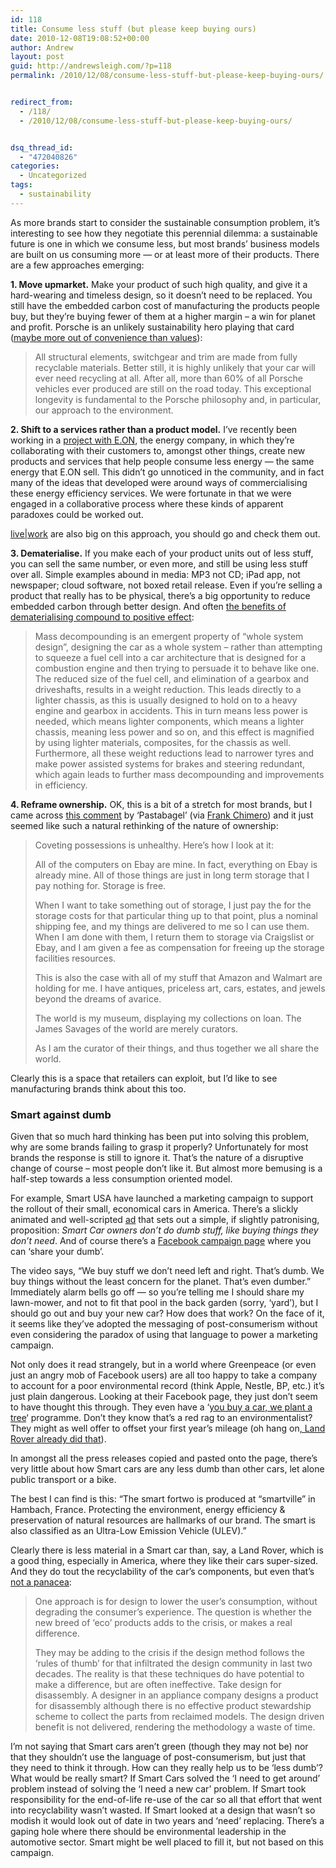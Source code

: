 ```yaml
---
id: 118
title: Consume less stuff (but please keep buying ours)
date: 2010-12-08T19:08:52+00:00
author: Andrew
layout: post
guid: http://andrewsleigh.com/?p=118
permalink: /2010/12/08/consume-less-stuff-but-please-keep-buying-ours/


redirect_from:
  - /118/
  - /2010/12/08/consume-less-stuff-but-please-keep-buying-ours/


dsq_thread_id:
  - "472040826"
categories:
  - Uncategorized
tags:
  - sustainability
---
```

As more brands start to consider the sustainable consumption problem, it&#8217;s interesting to see how they negotiate this perennial dilemma: a sustainable future is one in which we consume less, but most brands&#8217; business models are built on us consuming more — or at least more of their products. <!--more-->There are a few approaches emerging:

**1. Move upmarket.** Make your product of such high quality, and give it a hard-wearing and timeless design, so it doesn&#8217;t need to be replaced. You still have the embedded carbon cost of manufacturing the products people buy, but they&#8217;re buying fewer of them at a higher margin &#8211; a win for planet and profit. Porsche is an unlikely sustainability hero playing that card ([maybe more out of convenience than values](http://noisydecentgraphics.typepad.com/design/2007/02/is_this_a_susta.html)):

> All structural elements, switchgear and trim are made from fully recyclable materials. Better still, it is highly unlikely that your car will ever need recycling at all. After all, more than 60% of all Porsche vehicles ever produced are still on the road today. This exceptional longevity is fundamental to the Porsche philosophy and, in particular, our approach to the environment.

**2. Shift to a services rather than a product model.** I&#8217;ve recently been working in a [project with E.ON](http://www.100open.com/innovate-now/power-to-the-people/), the energy company, in which they&#8217;re collaborating with their customers to, amongst other things, create new products and services that help people consume less energy — the same energy that E.ON sell. This didn&#8217;t go unnoticed in the community, and in fact many of the ideas that developed were around ways of commercialising these energy efficiency services. We were fortunate in that we were engaged in a collaborative process where these kinds of apparent paradoxes could be worked out. 

[live|work](http://www.livework.co.uk/articles/the-big-rethink) are also big on this approach, you should go and check them out.

**3. Dematerialise.** If you make each of your product units out of less stuff, you can sell the same number, or even more, and still be using less stuff over all. Simple examples abound in media: MP3 not CD; iPad app, not newspaper; cloud software, not boxed retail release. Even if you&#8217;re selling a product that really has to be physical, there&#8217;s a big opportunity to reduce embedded carbon through better design. And often [the benefits of dematerialising compound to positive effect](http://www.riversimple.com/Content.aspx?type=7&mode=menu&key=81828aaa-d6cc-4690-8bea-3cbb98f55d34): 

> Mass decompounding is an emergent property of “whole system design”, designing the car as a whole system &#8211; rather than attempting to squeeze a fuel cell into a car architecture that is designed for a combustion engine and then trying to persuade it to behave like one. The reduced size of the fuel cell, and elimination of a gearbox and driveshafts, results in a weight reduction. This leads directly to a lighter chassis, as this is usually designed to hold on to a heavy engine and gearbox in accidents. This in turn means less power is needed, which means lighter components, which means a lighter chassis, meaning less power and so on, and this effect is magnified by using lighter materials, composites, for the chassis as well. Furthermore, all these weight reductions lead to narrower tyres and make power assisted systems for brakes and steering redundant, which again leads to further mass decompounding and improvements in efficiency.

**4. Reframe ownership.** OK, this is a bit of a stretch for most brands, but I came across [this comment](http://www.metafilter.com/65284/Collect-em-all#1862024) by &#8216;Pastabagel&#8217; (via [Frank Chimero](http://blog.frankchimero.com/post/2058674021/coveting-possessions-is-unhealthy-heres-how-i)) and it just seemed like such a natural rethinking of the nature of ownership:

> Coveting possessions is unhealthy. Here&#8217;s how I look at it: 
> 
> All of the computers on Ebay are mine. In fact, everything on Ebay is already mine. All of those things are just in long term storage that I pay nothing for. Storage is free. 
> 
> When I want to take something out of storage, I just pay the for the storage costs for that particular thing up to that point, plus a nominal shipping fee, and my things are delivered to me so I can use them. When I am done with them, I return them to storage via Craigslist or Ebay, and I am given a fee as compensation for freeing up the storage facilities resources.
> 
> This is also the case with all of my stuff that Amazon and Walmart are holding for me. I have antiques, priceless art, cars, estates, and jewels beyond the dreams of avarice.
> 
> The world is my museum, displaying my collections on loan. The James Savages of the world are merely curators.
> 
> As I am the curator of their things, and thus together we all share the world. 

Clearly this is a space that retailers can exploit, but I&#8217;d like to see manufacturing brands think about this too.

### Smart against dumb

Given that so much hard thinking has been put into solving this problem, why are some brands failing to grasp it properly? Unfortunately for most brands the response is still to ignore it. That&#8217;s the nature of a disruptive change of course – most people don&#8217;t like it. But almost more bemusing is a half-step towards a less consumption oriented model. 

For example, Smart USA have launched a marketing campaign to support the rollout of their small, economical cars in America. There&#8217;s a slickly animated and well-scripted [ad](http://vimeo.com/17302888) that sets out a simple, if slightly patronising, proposition: _Smart Car owners don&#8217;t do dumb stuff, like buying things they don&#8217;t need_. And of course there&#8217;s a [Facebook campaign page](http://www.facebook.com/smartusa) where you can &#8216;share your dumb&#8217;. 



The video says, &#8220;We buy stuff we don&#8217;t need left and right. That&#8217;s dumb. We buy things without the least concern for the planet. That&#8217;s even dumber.&#8221; Immediately alarm bells go off — so you&#8217;re telling me I should share my lawn-mower, and not to fit that pool in the back garden (sorry, &#8216;yard&#8217;), but I should go out and buy your new car? How does that work? On the face of it, it seems like they&#8217;ve adopted the messaging of post-consumerism without even considering the paradox of using that language to power a marketing campaign. 

Not only does it read strangely, but in a world where Greenpeace (or even just an angry mob of Facebook users) are all too happy to take a company to account for a poor environmental record (think Apple, Nestle, BP, etc.) it&#8217;s just plain dangerous. Looking at their Facebook page, they just don&#8217;t seem to have thought this through. They even have a &#8216;[you buy a car, we plant a tree](http://www.facebook.com/topic.php?uid=118815077787&topic=43343)&#8216; programme. Don&#8217;t they know that&#8217;s a red rag to an environmentalist? They might as well offer to offset your first year&#8217;s mileage (oh hang on[, Land Rover already did that](http://www.landrover.com/gl/en/lr/about-land-rover/sustainability/co2-offsetting/)).

In amongst all the press releases copied and pasted onto the page, there&#8217;s very little about how Smart cars are any less dumb than other cars, let alone public transport or a bike.

The best I can find is this: &#8220;The smart fortwo is produced at &#8220;smartville&#8221; in Hambach, France. Protecting the environment, energy efficiency & preservation of natural resources are hallmarks of our brand. The smart is also classified as an Ultra-Low Emission Vehicle (ULEV).&#8221;

Clearly there is less material in a Smart car than, say, a Land Rover, which is a good thing, especially in America, where they like their cars super-sized. And they do tout the recyclability of the car&#8217;s components, but even that&#8217;s [not a panacea](http://www.core77.com/blog/featured_items/the_design_response_to_a_wash_of_green_whole_systems_and_life_cycle_thinking_by_simon_lockrey__17272.asp):

> One approach is for design to lower the user&#8217;s consumption, without degrading the consumer&#8217;s experience. The question is whether the new breed of &#8216;eco&#8217; products adds to the crisis, or makes a real difference.
> 
> They may be adding to the crisis if the design method follows the &#8216;rules of thumb&#8217; for that infiltrated the design community in last two decades. The reality is that these techniques do have potential to make a difference, but are often ineffective. Take design for disassembly. A designer in an appliance company designs a product for disassembly although there is no effective product stewardship scheme to collect the parts from reclaimed models. The design driven benefit is not delivered, rendering the methodology a waste of time.

I&#8217;m not saying that Smart cars aren&#8217;t green (though they may not be) nor that they shouldn&#8217;t use the language of post-consumerism, but just that they need to think it through. How can they really help us to be &#8216;less dumb&#8217;? What would be really smart? If Smart Cars solved the &#8216;I need to get around&#8217; problem instead of solving the &#8216;I need a new car&#8217; problem. If Smart took responsibility for the end-of-life re-use of the car so all that effort that went into recyclability wasn&#8217;t wasted. If Smart looked at a design that wasn&#8217;t so modish it would look out of date in two years and &#8216;need&#8217; replacing. There&#8217;s a gaping hole where there should be environmental leadership in the automotive sector. Smart might be well placed to fill it, but not based on this campaign.